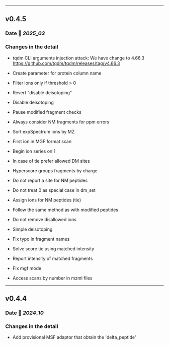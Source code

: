 ___
## v0.4.5

### Date 📅 *2025_03*

### Changes in the detail

+ tqdm CLI arguments injection attack: We have change to 4.66.3
https://github.com/tqdm/tqdm/releases/tag/v4.66.3

+ Create parameter for protein column name
+ Filter ions only if threshold > 0
+ Revert "disable deisotoping"
+ Disable deisotoping
+ Pause modified fragment checks
+ Always consider NM fragments for ppm errors
+ Sort expSpectrum ions by MZ
+ First ion in MGF format scan
+ Begin ion series on 1
+ In case of tie prefer allowed DM sites
+ Hyperscore groups fragments by charge
+ Do not report a site for NM peptides
+ Do not treat 0 as special case in dm_set
+ Assign ions for NM peptides (tie)
+ Follow the same method as with modified peptides
+ Do not remove disallowed ions
+ Simple deisotoping
+ Fix typo in fragment names
+ Solve score tie using matched intensity
+ Report intensity of matched fragments
+ Fix mgf mode
+ Access scans by number in mzml files

___
## v0.4.4

### Date 📅 *2024_10*

### Changes in the detail

+ Add provisional MSF adaptor that obtain the 'delta_peptide'